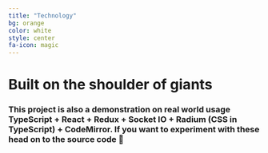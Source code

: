 ```yaml
---
title: "Technology"
bg: orange
color: white
style: center
fa-icon: magic
---
```


# Built on the shoulder of giants

### This project is also a demonstration on real world usage TypeScript + React + Redux + Socket IO + Radium (CSS in TypeScript) + CodeMirror. If you want to experiment with these head on to the source code 🌹
